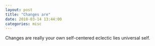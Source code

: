 ```yaml
---
layout: post
title: "Changes are"
date: 2018-03-14 13:44:00
categories: misc
---
```


Changes are really your own self-centered eclectic lies universal self.
